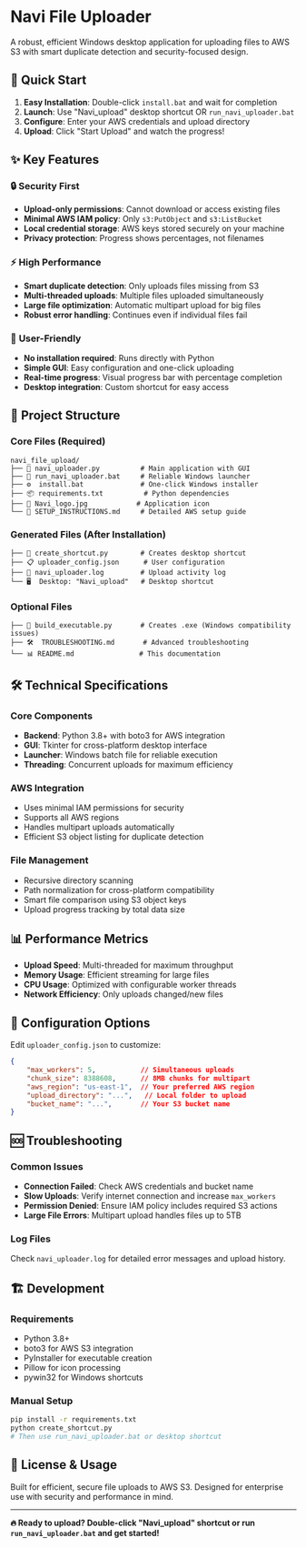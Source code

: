 # Navi File Uploader

A robust, efficient Windows desktop application for uploading files to AWS S3 with smart duplicate detection and security-focused design.

## 🚀 Quick Start

1. **Easy Installation**: Double-click `install.bat` and wait for completion
2. **Launch**: Use "Navi_upload" desktop shortcut OR `run_navi_uploader.bat`
3. **Configure**: Enter your AWS credentials and upload directory
4. **Upload**: Click "Start Upload" and watch the progress!

## ✨ Key Features

### 🔒 **Security First**
- **Upload-only permissions**: Cannot download or access existing files
- **Minimal AWS IAM policy**: Only `s3:PutObject` and `s3:ListBucket`
- **Local credential storage**: AWS keys stored securely on your machine
- **Privacy protection**: Progress shows percentages, not filenames

### ⚡ **High Performance**
- **Smart duplicate detection**: Only uploads files missing from S3
- **Multi-threaded uploads**: Multiple files uploaded simultaneously
- **Large file optimization**: Automatic multipart upload for big files
- **Robust error handling**: Continues even if individual files fail

### 🎯 **User-Friendly**
- **No installation required**: Runs directly with Python
- **Simple GUI**: Easy configuration and one-click uploading
- **Real-time progress**: Visual progress bar with percentage completion
- **Desktop integration**: Custom shortcut for easy access

## 📁 Project Structure

### **Core Files (Required)**
```
navi_file_upload/
├── 📱 navi_uploader.py          # Main application with GUI
├── 🚀 run_navi_uploader.bat     # Reliable Windows launcher  
├── ⚙️  install.bat              # One-click Windows installer
├── 📦 requirements.txt          # Python dependencies
├── 🎨 Navi_logo.jpg            # Application icon
└── 📖 SETUP_INSTRUCTIONS.md     # Detailed AWS setup guide
```

### **Generated Files (After Installation)**
```
├── 🔗 create_shortcut.py        # Creates desktop shortcut
├── 📋 uploader_config.json      # User configuration
├── 📝 navi_uploader.log         # Upload activity log
└── 🖥️  Desktop: "Navi_upload"   # Desktop shortcut
```

### **Optional Files** 
```
├── 🔧 build_executable.py       # Creates .exe (Windows compatibility issues)
├── 🛠️  TROUBLESHOOTING.md       # Advanced troubleshooting
└── 📊 README.md                # This documentation
```

## 🛠️ Technical Specifications

### **Core Components**
- **Backend**: Python 3.8+ with boto3 for AWS integration
- **GUI**: Tkinter for cross-platform desktop interface  
- **Launcher**: Windows batch file for reliable execution
- **Threading**: Concurrent uploads for maximum efficiency

### **AWS Integration**
- Uses minimal IAM permissions for security
- Supports all AWS regions
- Handles multipart uploads automatically
- Efficient S3 object listing for duplicate detection

### **File Management** 
- Recursive directory scanning
- Path normalization for cross-platform compatibility
- Smart file comparison using S3 object keys
- Upload progress tracking by total data size

## 📊 Performance Metrics

- **Upload Speed**: Multi-threaded for maximum throughput
- **Memory Usage**: Efficient streaming for large files
- **CPU Usage**: Optimized with configurable worker threads
- **Network Efficiency**: Only uploads changed/new files

## 🔧 Configuration Options

Edit `uploader_config.json` to customize:
```json
{
    "max_workers": 5,           // Simultaneous uploads
    "chunk_size": 8388608,      // 8MB chunks for multipart
    "aws_region": "us-east-1",  // Your preferred AWS region
    "upload_directory": "...",   // Local folder to upload
    "bucket_name": "...",       // Your S3 bucket name
}
```

## 🆘 Troubleshooting

### Common Issues
- **Connection Failed**: Check AWS credentials and bucket name
- **Slow Uploads**: Verify internet connection and increase `max_workers`
- **Permission Denied**: Ensure IAM policy includes required S3 actions
- **Large File Errors**: Multipart upload handles files up to 5TB

### Log Files
Check `navi_uploader.log` for detailed error messages and upload history.

## 🏗️ Development

### **Requirements**
- Python 3.8+
- boto3 for AWS S3 integration
- PyInstaller for executable creation  
- Pillow for icon processing
- pywin32 for Windows shortcuts

### **Manual Setup**
```bash
pip install -r requirements.txt
python create_shortcut.py
# Then use run_navi_uploader.bat or desktop shortcut
```

## 📄 License & Usage

Built for efficient, secure file uploads to AWS S3. Designed for enterprise use with security and performance in mind.

---

**🔥 Ready to upload? Double-click "Navi_upload" shortcut or run `run_navi_uploader.bat` and get started!**